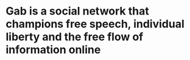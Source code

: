 # Gab is a social network that champions free speech, individual liberty and the free flow of information online
